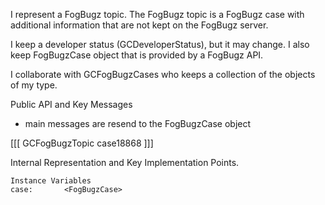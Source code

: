 I represent a FogBugz topic. The FogBugz topic is a FogBugz case with additional information that are not kept on the FogBugz server.

I keep a developer status (GCDeveloperStatus), but it may change. I also keep FogBugzCase object that is provided by a FogBugz API.

I collaborate with GCFogBugzCases who keeps a collection of the objects of my type.

Public API and Key Messages

- main messages are resend to the FogBugzCase object

[[[
	GCFogBugzTopic case18868 
]]]
 
Internal Representation and Key Implementation Points.

    Instance Variables
	case:		<FogBugzCase>
